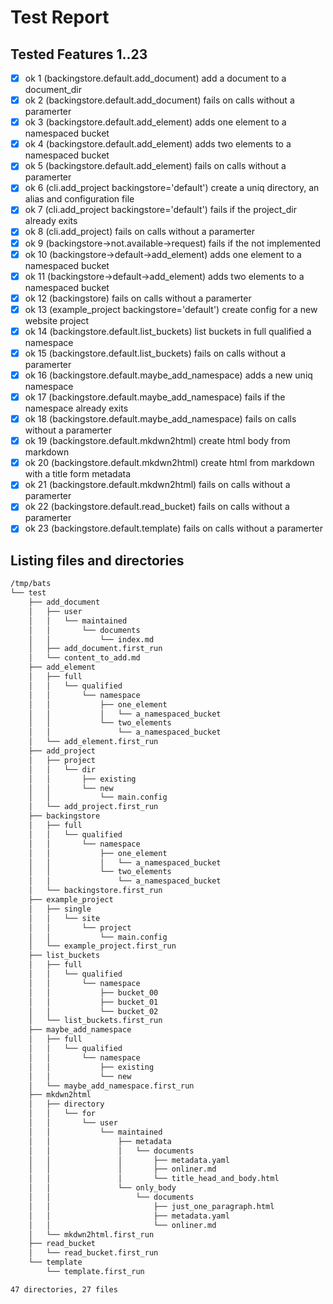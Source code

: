 # Test Report
## Tested Features 1..23
- [x] ok 1 (backingstore.default.add_document) add a document to a document_dir 
- [x] ok 2 (backingstore.default.add_document) fails on calls without a paramerter
- [x] ok 3 (backingstore.default.add_element) adds one element to a namespaced bucket
- [x] ok 4 (backingstore.default.add_element) adds two elements to a namespaced bucket
- [x] ok 5 (backingstore.default.add_element) fails on calls without a paramerter
- [x] ok 6 (cli.add_project backingstore='default') create a uniq directory, an alias and configuration file
- [x] ok 7 (cli.add_project backingstore='default') fails if the project_dir already exits
- [x] ok 8 (cli.add_project) fails on calls without a paramerter
- [x] ok 9 (backingstore->not.available->request) fails if the not implemented
- [x] ok 10 (backingstore->default->add_element) adds one element to a namespaced bucket
- [x] ok 11 (backingstore->default->add_element) adds two elements to a namespaced bucket
- [x] ok 12 (backingstore) fails on calls without a paramerter
- [x] ok 13 (example_project backingstore='default') create config for a new website project
- [x] ok 14 (backingstore.default.list_buckets) list buckets in full qualified a namespace
- [x] ok 15 (backingstore.default.list_buckets) fails on calls without a paramerter
- [x] ok 16 (backingstore.default.maybe_add_namespace) adds a new uniq namespace
- [x] ok 17 (backingstore.default.maybe_add_namespace) fails if the namespace already exits
- [x] ok 18 (backingstore.default.maybe_add_namespace) fails on calls without a paramerter
- [x] ok 19 (backingstore.default.mkdwn2html) create html body from markdown
- [x] ok 20 (backingstore.default.mkdwn2html) create html from markdown with a title form metadata
- [x] ok 21 (backingstore.default.mkdwn2html) fails on calls without a paramerter
- [x] ok 22 (backingstore.default.read_bucket) fails on calls without a paramerter
- [x] ok 23 (backingstore.default.template) fails on calls without a paramerter

## Listing files and directories
``` bash
/tmp/bats
└── test
    ├── add_document
    │   ├── user
    │   │   └── maintained
    │   │       └── documents
    │   │           └── index.md
    │   ├── add_document.first_run
    │   └── content_to_add.md
    ├── add_element
    │   ├── full
    │   │   └── qualified
    │   │       └── namespace
    │   │           ├── one_element
    │   │           │   └── a_namespaced_bucket
    │   │           └── two_elements
    │   │               └── a_namespaced_bucket
    │   └── add_element.first_run
    ├── add_project
    │   ├── project
    │   │   └── dir
    │   │       ├── existing
    │   │       └── new
    │   │           └── main.config
    │   └── add_project.first_run
    ├── backingstore
    │   ├── full
    │   │   └── qualified
    │   │       └── namespace
    │   │           ├── one_element
    │   │           │   └── a_namespaced_bucket
    │   │           └── two_elements
    │   │               └── a_namespaced_bucket
    │   └── backingstore.first_run
    ├── example_project
    │   ├── single
    │   │   └── site
    │   │       └── project
    │   │           └── main.config
    │   └── example_project.first_run
    ├── list_buckets
    │   ├── full
    │   │   └── qualified
    │   │       └── namespace
    │   │           ├── bucket_00
    │   │           ├── bucket_01
    │   │           └── bucket_02
    │   └── list_buckets.first_run
    ├── maybe_add_namespace
    │   ├── full
    │   │   └── qualified
    │   │       └── namespace
    │   │           ├── existing
    │   │           └── new
    │   └── maybe_add_namespace.first_run
    ├── mkdwn2html
    │   ├── directory
    │   │   └── for
    │   │       └── user
    │   │           └── maintained
    │   │               ├── metadata
    │   │               │   └── documents
    │   │               │       ├── metadata.yaml
    │   │               │       ├── onliner.md
    │   │               │       └── title_head_and_body.html
    │   │               └── only_body
    │   │                   └── documents
    │   │                       ├── just_one_paragraph.html
    │   │                       ├── metadata.yaml
    │   │                       └── onliner.md
    │   └── mkdwn2html.first_run
    ├── read_bucket
    │   └── read_bucket.first_run
    └── template
        └── template.first_run

47 directories, 27 files
```

